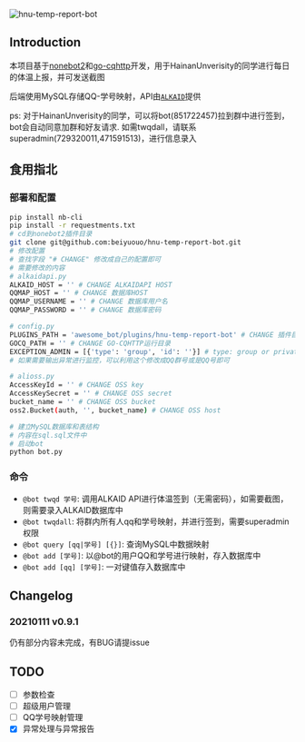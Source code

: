 ![hnu-temp-report-bot](https://socialify.git.ci/beiyuouo/hnu-temp-report-bot/image?description=1&font=Source%20Code%20Pro&forks=1&issues=1&language=1&logo=https%3A%2F%2Favatars0.githubusercontent.com%2Fu%2F44976445%3Fs%3D460%26amp%3Bu%3D182d335f502ab38522bde613717bd77aa1f6f766%26amp%3Bv%3D4&owner=1&pattern=Circuit%20Board&pulls=1&stargazers=1&theme=Light)

## Introduction

本项目基于<a href="https://github.com/nonebot/nonebot2">nonebot2</a>和<a href="https://github.com/Mrs4s/go-cqhttp">go-cqhttp</a>开发，用于HainanUnverisity的同学进行每日的体温上报，并可发送截图

后端使用MySQL存储QQ-学号映射，API由[`ALKAID`](https://github.com/QIN2DIM/CampusDailyAutoSign)提供

ps: 对于HainanUnverisity的同学，可以将bot(851722457)拉到群中进行签到，bot会自动同意加群和好友请求. 如需twqdall，请联系superadmin(729320011,471591513)，进行信息录入

## 食用指北

### 部署和配置

```sh
pip install nb-cli
pip install -r requestments.txt
# cd到nonebot2插件目录
git clone git@github.com:beiyuouo/hnu-temp-report-bot.git
# 修改配置
# 查找字段 "# CHANGE" 修改成自己的配置即可
# 需要修改的内容
# alkaidapi.py
ALKAID_HOST = '' # CHANGE ALKAIDAPI HOST
QQMAP_HOST = '' # CHANGE 数据库HOST
QQMAP_USERNAME = '' # CHANGE 数据库用户名
QQMAP_PASSWORD = '' # CHANGE 数据库密码

# config.py
PLUGINS_PATH = 'awesome_bot/plugins/hnu-temp-report-bot' # CHANGE 插件目录
GOCQ_PATH = '' # CHANGE GO-CQHTTP运行目录
EXCEPTION_ADMIN = [{'type': 'group', 'id': ''}] # type: group or private, id: qq for group 
# 如果需要输出异常进行监控，可以利用这个修改成QQ群号或是QQ号即可

# alioss.py
AccessKeyId = '' # CHANGE OSS key
AccessKeySecret = '' # CHANGE OSS secret
bucket_name = '' # CHANGE OSS bucket
oss2.Bucket(auth, '', bucket_name) # CHANGE OSS host

# 建立MySQL数据库和表结构
# 内容在sql.sql文件中
# 启动bot
python bot.py
```

### 命令

- `@bot twqd 学号`: 调用ALKAID API进行体温签到（无需密码），如需要截图，则需要录入ALKAID数据库中
- `@bot twqdall`: 将群内所有人qq和学号映射，并进行签到，需要superadmin权限
- `@bot query [qq|学号] [{}]`: 查询MySQL中数据映射
- `@bot add [学号]`: 以@bot的用户QQ和学号进行映射，存入数据库中
- `@bot add [qq] [学号]`: 一对键值存入数据库中

## Changelog

### 20210111 v0.9.1

仍有部分内容未完成，有BUG请提issue

## TODO

- [ ] 参数检查
- [ ] 超级用户管理
- [ ] QQ学号映射管理
- [x] 异常处理与异常报告